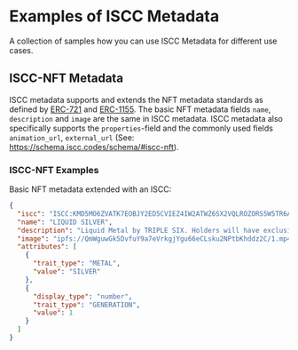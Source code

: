 # Examples of ISCC Metadata

A collection of samples how you can use ISCC Metadata for different use cases.

## ISCC-NFT Metadata

ISCC metadata supports and extends the NFT metadata standards as defined by [ERC-721](https://github.com/ethereum/EIPs/blob/master/EIPS/eip-721.md#specification) and [ERC-1155](https://github.com/ethereum/EIPs/blob/master/EIPS/eip-1155.md#metadata). The basic NFT metadata fields `name`, `description` and `image` are the same in ISCC metadata. ISCC metadata also specifically supports the `properties`-field and the commonly used fields `animation_url`, `external_url`  (See: https://schema.iscc.codes/schema/#iscc-nft).

### ISCC-NFT Examples

Basic NFT metadata extended with an ISCC:

```json
{
  "iscc": "ISCC:KMD5MO6ZVATK7EOBJY2ED5CVIEZ4IW2ATWZ6SX2VQLROZORS5W5TR6A",
  "name": "LIQUID SILVER",
  "description": "Liquid Metal by TRIPLE SIX. Holders will have exclusive access to events, giveaways and more.",
  "image": "ipfs://QmWguwGk5DvfuY9a7eVrkgjYgu66eCLsku2NPtbKhddz2C/1.mp4",
  "attributes": [
    {
      "trait_type": "METAL",
      "value": "SILVER"
    },
    {
      "display_type": "number",
      "trait_type": "GENERATION",
      "value": 1
    }
  ]
}
```



















